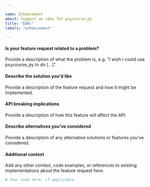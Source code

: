 ```yaml
---

name: Enhancement
about: Suggest an idea for psycourse_py
title: "ENH:"
labels: "enhancement"

---
```


#### Is your feature request related to a problem?

Provide a description of what the problem is, e.g. "I wish I could use
psycourse_py to do [...]".

#### Describe the solution you'd like

Provide a description of the feature request and how it might be implemented.

#### API breaking implications

Provide a description of how this feature will affect the API.

#### Describe alternatives you've considered

Provide a description of any alternative solutions or features you've considered.

#### Additional context

Add any other context, code examples, or references to existing implementations about
the feature request here.

```python
# Your code here, if applicable
```
